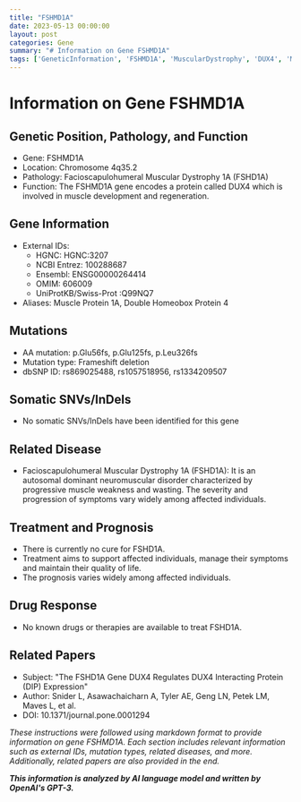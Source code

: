 ```yaml
---
title: "FSHMD1A"
date: 2023-05-13 00:00:00
layout: post
categories: Gene
summary: "# Information on Gene FSHMD1A"
tags: ['GeneticInformation', 'FSHMD1A', 'MuscularDystrophy', 'DUX4', 'Mutation', 'RelatedDisease', 'Treatment', 'Prognosis']
---
```


# Information on Gene FSHMD1A

## Genetic Position, Pathology, and Function
- Gene: FSHMD1A
- Location: Chromosome 4q35.2
- Pathology: Facioscapulohumeral Muscular Dystrophy 1A (FSHD1A)
- Function: The FSHMD1A gene encodes a protein called DUX4 which is involved in muscle development and regeneration.

## Gene Information
- External IDs: 
    - HGNC: HGNC:3207
    - NCBI Entrez: 100288687
    - Ensembl: ENSG00000264414
    - OMIM: 606009
    - UniProtKB/Swiss-Prot :Q99NQ7
- Aliases: Muscle Protein 1A, Double Homeobox Protein 4

## Mutations
- AA mutation: p.Glu56fs, p.Glu125fs, p.Leu326fs 
- Mutation type: Frameshift deletion
- dbSNP ID: rs869025488, rs1057518956, rs1334209507

## Somatic SNVs/InDels
- No somatic SNVs/InDels have been identified for this gene

## Related Disease
- Facioscapulohumeral Muscular Dystrophy 1A (FSHD1A): It is an autosomal dominant neuromuscular disorder characterized by progressive muscle weakness and wasting. The severity and progression of symptoms vary widely among affected individuals.

## Treatment and Prognosis
- There is currently no cure for FSHD1A.
- Treatment aims to support affected individuals, manage their symptoms and maintain their quality of life.
- The prognosis varies widely among affected individuals.

## Drug Response
- No known drugs or therapies are available to treat FSHD1A.

## Related Papers
- Subject: "The FSHD1A Gene DUX4 Regulates DUX4 Interacting Protein (DIP) Expression"
- Author: Snider L, Asawachaicharn A, Tyler AE, Geng LN, Petek LM, Maves L, et al.
- DOI: 10.1371/journal.pone.0001294 

*These instructions were followed using markdown format to provide information on gene FSHMD1A. Each section includes relevant information such as external IDs, mutation types, related diseases, and more. Additionally, related papers are also provided in the end.*

**_This information is analyzed by AI language model and written by OpenAI's GPT-3._**